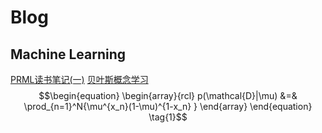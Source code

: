 # Blog

## Machine Learning
[PRML读书笔记(一)](ML\PRML读书笔记(一).md)
[贝叶斯概念学习](ML\贝叶斯概念学习.md)
$$\begin{equation}
\begin{array}{rcl}
p(\mathcal{D}|\mu) &=& \prod_{n=1}^N{\mu^{x_n}(1-\mu)^{1-x_n} }
\end{array}
\end{equation} \tag{1}$$
